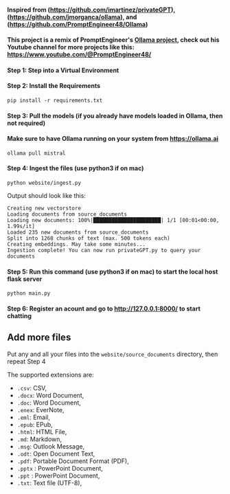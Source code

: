 #### Inspired from (https://github.com/imartinez/privateGPT), (https://github.com/jmorganca/ollama), and (https://github.com/PromptEngineer48/Ollama)

#### This project is a remix of PromptEngineer's [Ollama project](https://github.com/PromptEngineer48/Ollama), check out his Youtube channel for more projects like this: https://www.youtube.com/@PromptEngineer48/


#### Step 1: Step into a Virtual Environment

#### Step 2: Install the Requirements
```
pip install -r requirements.txt
```

#### Step 3: Pull the models (if you already have models loaded in Ollama, then not required)
#### Make sure to have Ollama running on your system from https://ollama.ai
```
ollama pull mistral
```

#### Step 4: Ingest the files (use python3 if on mac)
```
python website/ingest.py
```

Output should look like this:
```shell
Creating new vectorstore
Loading documents from source_documents
Loading new documents: 100%|██████████████████████| 1/1 [00:01<00:00,  1.99s/it]
Loaded 235 new documents from source_documents
Split into 1268 chunks of text (max. 500 tokens each)
Creating embeddings. May take some minutes...
Ingestion complete! You can now run privateGPT.py to query your documents
```

#### Step 5: Run this command (use python3 if on mac) to start the local host flask server
```
python main.py
```

#### Step 6: Register an acount and go to http://127.0.0.1:8000/ to start chatting

## Add more files

Put any and all your files into the `website/source_documents` directory, then repeat Step 4

The supported extensions are:

- `.csv`: CSV,
- `.docx`: Word Document,
- `.doc`: Word Document,
- `.enex`: EverNote,
- `.eml`: Email,
- `.epub`: EPub,
- `.html`: HTML File,
- `.md`: Markdown,
- `.msg`: Outlook Message,
- `.odt`: Open Document Text,
- `.pdf`: Portable Document Format (PDF),
- `.pptx` : PowerPoint Document,
- `.ppt` : PowerPoint Document,
- `.txt`: Text file (UTF-8),
